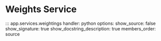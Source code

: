 # Weights Service
::: app.services.weightings
    handler: python
    options:
      show_source: false
      show_signature: true
      show_docstring_description: true
      members_order: source

